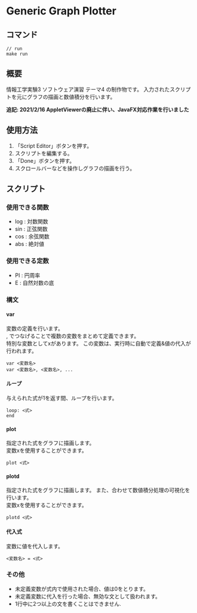 # Generic Graph Plotter

## コマンド

```
// run
make run
```

## 概要

情報工学実験3 ソフトウェア演習 テーマ4 の制作物です。
入力されたスクリプトを元にグラフの描画と数値積分を行います。

**追記: 2021/2/16 AppletViewerの廃止に伴い、JavaFX対応作業を行いました**

## 使用方法

1. 「Script Editor」ボタンを押す。
2. スクリプトを編集する。
3. 「Done」ボタンを押す。
4. スクロールバーなどを操作しグラフの描画を行う。


## スクリプト

### 使用できる関数

- log : 対数関数
- sin : 正弦関数
- cos : 余弦関数
- abs : 絶対値

### 使用できる定数

- PI : 円周率
- E : 自然対数の底

### 構文

#### var

変数の定義を行います。  
, でつなげることで複数の変数をまとめて定義できます。  
特別な変数としてxがあります。
この変数は、実行時に自動で定義&値の代入が行われます。  

```
var <変数名>
var <変数名>, <変数名>, ...
```

#### ループ

与えられた式が1を返す間、ループを行います。

```
loop: <式>
end
```

#### plot

指定された式をグラフに描画します。  
変数xを使用することができます。

```
plot <式>
```

#### plotd

指定された式をグラフに描画します。
また、合わせて数値積分処理の可視化を行います。  
変数xを使用することができます。

```
plotd <式>
```

#### 代入式

変数に値を代入します。

```
<変数名> = <式>
```

### その他

- 未定義変数が式内で使用された場合、値は0をとります。
- 未定義変数に代入を行った場合、無効な文として扱われます。
- 1行中に2つ以上の文を書くことはできません.

